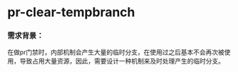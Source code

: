 # pr-clear-tempbranch
### 需求背景：
在做pr门禁时，内部机制会产生大量的临时分支，在使用过之后基本不会再次被使用，导致占用大量资源，因此，需要设计一种机制来及时处理产生的临时分支。

